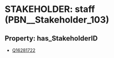 # STAKEHOLDER: __staff__ (PBN__Stakeholder_103)

## Property: has_StakeholderID

* [Q16281722](Q16281722)

